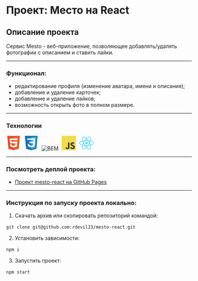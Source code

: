 # Проект: Место на React

## **Описание проекта**

Сервис Mesto - веб-приложение, позволяющее добавлять/удалять фотографии с описанием и ставить лайки.

---

### Функционал:

- редактирование профиля (изменение аватара, имени и описания);
- добавление и удаление карточек;
- добавление и удаление лайков;
- возможность открыть фото в полном размере.

---

### **Технологии**
  <img src="https://github.com/devicons/devicon/blob/master/icons/html5/html5-original.svg" title="html5" alt="html5" width="40" height="40"/>&nbsp;
  <img src="https://github.com/devicons/devicon/blob/master/icons/css3/css3-original.svg" title="css" alt="css" width="40" height="40"/>&nbsp;
  <img src="https://cdn.worldvectorlogo.com/logos/bem.svg" title="BEM" alt="BEM" width="40" height="40">&nbsp;
  <img src="https://github.com/devicons/devicon/blob/master/icons/javascript/javascript-original.svg" title="javascript" alt="javascript" width="40" height="40"/>&nbsp;
  <img src="https://github.com/devicons/devicon/blob/master/icons/react/react-original.svg" title="reactjs" alt="reactjs" width="40" height="40"/>&nbsp;

---

### **Посмотреть деплой проекта:**

- [Проект mesto-react на GitHub Pages](https://rdevil23.github.io/mesto-react/index.html)

---

### Инструкция по запуску проекта локально:

1. Скачать архив или скопировать репозиторий командой:
```
git clone git@github.com:rdevil23/mesto-react.git
```

2. Установить зависимости:
```
npm i
```

3. Запустить проект:
```
npm start
```

